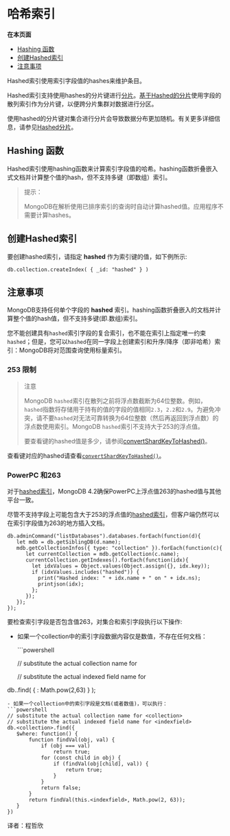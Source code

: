 # 哈希索引

**在本页面**

* [Hashing 函数](hashed-indexes.md#hashing)
* [创建Hashed索引](hashed-indexes.md#创建)
* [注意事项](hashed-indexes.md#注意)

Hashed索引使用索引字段值的hashes来维护条目。

Hashed索引支持使用hashes的分片键进行[分片](https://docs.mongodb.com/manual/sharding/)。[基于Hashed的分片](https://docs.mongodb.com/manual/core/hashed-sharding/#sharding-hashed-sharding)使用字段的散列索引作为分片键，以便跨分片集群对数据进行分区。

使用hashed的分片键对集合进行分片会导致数据分布更加随机。有关更多详细信息，请参见[Hashed分片](https://docs.mongodb.com/manual/core/hashed-sharding/#sharding-hashed-sharding)。

## Hashing 函数

Hashed索引使用hashing函数来计算索引字段值的哈希。hashing函数折叠嵌入式文档并计算整个值的hash，但不支持多键（即数组）索引。

> 提示：
>
> MongoDB在解析使用已排序索引的查询时自动计算hashed值。应用程序不需要计算hashes。

## 创建Hashed索引

要创建hashed索引，请指定 **hashed** 作为索引键的值，如下例所示:

```text
db.collection.createIndex( { _id: "hashed" } )
```

## 注意事项

MongoDB支持任何单个字段的 **hashed** 索引。hashing函数折叠嵌入的文档并计算整个值的hash值，但不支持多键\(即.数组\)索引。

您不能创建具有`hashed`索引字段的复合索引，也不能在索引上指定唯一约束`hashed`；但是，您可以`hashed`在同一字段上创建索引和升序/降序（即非哈希）索引：MongoDB将对范围查询使用标量索引。

### 253 限制

> 注意
>
> MongoDB `hashed`索引在散列之前将浮点数截断为64位整数。例如，`hashed`指数将存储用于持有的值的字段的值相同`2.3`，`2.2`和`2.9`。为避免冲突，请不要`hashed`对无法可靠转换为64位整数（然后再返回到浮点数）的浮点数使用索引。MongoDB `hashed`索引不支持大于253的浮点值。
>
> 要查看键的hashed值是多少，请参阅[convertShardKeyToHashed\(\)](https://docs.mongodb.com/manual/reference/method/convertShardKeyToHashed/#convertShardKeyToHashed)。

查看键对应的hashed请查看[`convertShardKeyToHashed()`](https://docs.mongodb.com/manual/reference/method/convertShardKeyToHashed/#convertShardKeyToHashed)。

### PowerPC 和263

对于[hashed索引](https://docs.mongodb.com/manual/core/index-hashed/#)，MongoDB 4.2确保PowerPC上浮点值263的hashed值与其他平台一致。

尽管不支持字段上可能包含大于253的浮点值的[hashed索引](https://docs.mongodb.com/manual/core/index-hashed/#)，但客户端仍然可以在索引字段值为263的地方插入文档。

```text
db.adminCommand("listDatabases").databases.forEach(function(d){
   let mdb = db.getSiblingDB(d.name);
   mdb.getCollectionInfos({ type: "collection" }).forEach(function(c){
      let currentCollection = mdb.getCollection(c.name);
      currentCollection.getIndexes().forEach(function(idx){
        let idxValues = Object.values(Object.assign({}, idx.key));
        if (idxValues.includes("hashed")) {
          print("Hashed index: " + idx.name + " on " + idx.ns);
          printjson(idx);
        };
      });
   });
});
```

要检查索引字段是否包含值263，对集合和索引字段执行以下操作:

* 如果一个collection中的索引字段数据内容仅是数值，不存在任何文档：

  \`\`\`powershell

  // substitute the actual collection name for 

  // substitute the actual indexed field name for 

db..find\( { : Math.pow\(2,63\) } \);

```text
- 如果一个collection中的索引字段是文档(或者数值)，可以执行：
```powershell
// substitute the actual collection name for <collection>
// substitute the actual indexed field name for <indexfield>
db.<collection>.find({
   $where: function() {
       function findVal(obj, val) {
           if (obj === val)
               return true;
           for (const child in obj) {
               if (findVal(obj[child], val)) {
                   return true;
               }
           }
           return false;
       }
       return findVal(this.<indexfield>, Math.pow(2, 63));
   }
})
```

译者：程哲欣

